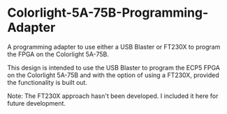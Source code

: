 # Colorlight-5A-75B-Programming-Adapter

A programming adapter to use either a USB Blaster or FT230X to program the FPGA on the Colorlight 5A-75B.

This design is intended to use the USB Blaster to program the ECP5 FPGA on the Colorlight 5A-75B and with the option of using a FT230X, provided the functionality is built out.

Note: The FT230X approach hasn't been developed. I included it here for future development.


